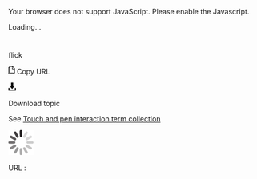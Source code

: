 Your browser does not support JavaScript. Please enable the Javascript.

Loading...

# 

flick

![Copy URL](flick_files/Copy.png)
Copy URL

![Download](flick_files/Download.png)

Download topic

See [Touch and pen interaction term collection](https://worldready.cloudapp.net/Styleguide/Read?id=2700&topicid=29032)

![In progress](flick_files/activity-large.gif)

URL :
